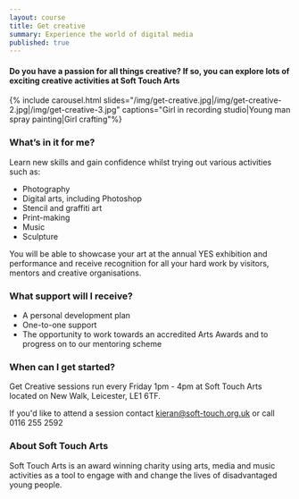 ```yaml
---
layout: course
title: Get creative
summary: Experience the world of digital media
published: true
---
```


#### Do you have a passion for all things creative? If so, you can explore lots of exciting creative activities at Soft Touch Arts

{% include carousel.html slides="/img/get-creative.jpg|/img/get-creative-2.jpg|/img/get-creative-3.jpg" captions="Girl in recording studio|Young man spray painting|Girl crafting"%}

### What’s in it for me? 

Learn new skills and gain confidence whilst trying out various activities such as:
- Photography
- Digital arts, including Photoshop
- Stencil and graffiti art
- Print-making
- Music
- Sculpture

You will be able to showcase your art at the annual YES exhibition and performance and receive recognition for all your hard work by visitors, mentors and creative organisations.

### What support will I receive?

- A personal development plan 
- One-to-one support 
- The opportunity to work towards an accredited Arts Awards and to progress on to our mentoring scheme 

### When can I get started? 

Get Creative sessions run every Friday 1pm - 4pm at Soft Touch Arts located on New Walk, Leicester, LE1 6TF. 

If you'd like to attend a session contact [kieran@soft-touch.org.uk](kieran@soft-touch.org.uk) or call 0116 255 2592

### About Soft Touch Arts

Soft Touch Arts is an award winning charity using arts, media and music activities as a tool to engage with and change the lives of disadvantaged young people.
